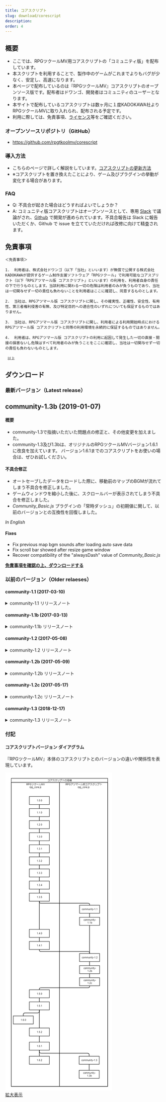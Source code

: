 ```yaml
---
title: コアスクリプト
slug: download/corescript
description:
order: 4
---
```


## 概要

- ここでは、RPGツクールMV用コアスクリプトの「コミュニティ版」を配布しています。  
- 本スクリプトを利用することで、製作中のゲームがこれまでよりもバグが少なく、安定し、高速になります。
- 本ページで配布しているのは『RPGツクールMV』コアスクリプトのオープンソース版です。配布者はドワンゴ、開発者はコミュニティのユーザーとなります。
- 本サイトで配布しているコアスクリプトは数ヶ月に１度KADOKAWA社よりRPGツクールMVに取り入れられ、配布される予定です。
- 利用に際しては、免責事項、[ライセンス](https://github.com/rpgtkoolmv/corescript/blob/master/LICENSE)等をご確認ください。

### オープンソースリポジトリ（GitHub）

- https://github.com/rpgtkoolmv/corescript

### 導入方法

- こちらのページで詳しく解説をしています。[コアスクリプトの更新方法](corescript/howto)
- ※コアスクリプトを置き換えたことにより、ゲーム及びプラグインの挙動が変化する場合があります。

### FAQ

- Q: 不具合が起きた場合はどうすればよいでしょうか？
- A: コミュニティ版コアスクリプトはオープンソースとして、専用 [Slack](https://rpg-atsumaru.slack.com/) で議論がされ、[Github](https://github.com/rpgtkoolmv/corescript) で開発が進められています。不具合報告は Slack に報告いただくか、Github で issue を立てていただければ改修に向けて精査されます。

## 免責事項

    ＜免責事項＞

    1.  利用者は、株式会社ドワンゴ（以下「当社」といいます）が無償で公開する株式会社KADOKAWAが提供するゲーム制作支援ソフトウェア「RPGツクール」で利用可能なコアスプリクト（以下「RPGアツマール版 コアスクリプト」といいます）の利用を、利用者自身の責任の下で行うものとします。当該利用に関わる一切の危険は利用者のみが負うものであり、当社は一切関与せず一切の責任も負わないことを利用者はここに確認し、同意するものとします。

    2.  当社は、RPGアツマール版 コアスクリプトに関し、その確実性、正確性、安全性、有用性、第三者権利侵害の有無、及び特定目的への適合性のいずれについても保証するものではありません。

    3.  当社は、RPGアツマール版 コアスクリプトに関し、利用者による利用開始時点におけるRPGアツマール版 コアスクリプトと同等の利用環境を永続的に保証するものではありません。

    4.  利用者は、RPGアツマール版 コアスクリプトの利用に起因して発生した一切の直接・間接の損害ないし危険はすべて利用者のみが負うことをここに確認し、当社は一切関与せず一切の責任も負わないものとします。

     以上

## ダウンロード

### 最新バージョン（Latest release）
**community-1.3b** (2019-01-07)
---
#### 概要
- community-1.3で指摘いただいた問題点の修正と、その他変更を加えました。
- community-1.3及び1.3bは、オリジナルのRPGツクールMVバージョン1.6.1に改良を加えています。 バージョン1.6.1までのコアスクリプトをお使いの場合は、ぜひお試しください。

#### 不具合修正
- オートセーブしたデータをロードした際に、移動前のマップのBGMが流れてしまう不具合を修正しました。
- ゲームウィンドウを縮小した後に、スクロールバーが表示されてしまう不具合を修正しました。
- *Community_Basic.js* プラグインの「常時ダッシュ」の初期値に関して、以前のバージョンとの互換性を回復しました。

*In English*
#### Fixes
- Fix previous map bgm sounds after loading auto save data
- Fix scroll bar showed after resize game window
- Recover compatibility of the "alwaysDash" value of *Community_Basic.js*

**[免責事項を確認の上、ダウンロードする](http://dl.cdn.nimg.jp/atsumaru/atsumaru/corescript/1/3/community-1.3b_190116.zip)**

### 以前のバージョン（Older relaeses）

#### community-1.1 (2017-03-10)

<details><summary>community-1.1 リリースノート</summary>
<div>

---------  
**概要**  
 今回のキーワードは「バグ修正」「WebGL」「プリロード（事前読み込み）」です。 特にモバイル端末でもWebGLモードを採用したことによってより高速で高級なゲームの描画が実現されました。 また、プリロードによって後に扱う画像をあらかじめバックグラウンドで（ゲームを固めずに）ロードするようにしましたので、回線が細い環境でもある程度快適に楽しんで頂けると思います！    
---------  
**新機能**  
画像のプリロード（事前読み込み）機能を追加しました。  
マップ、コモン、バトルの各イベントの開始時に、そのイベントページの命令を解析して使用する画像を先行して読み込みます。読み込んでいる間もゲームの動作は止まりませんので、体感的には読み込みが早くなります。このプリロードシステムはプラグインからも`ImageManager.requestXxxxx`の形で利用することが出来ます。  
---------  
**仕様変更**  
- メモリ管理機構を導入しました。  
あらかじめ機構で定められたメモリの使用量上限以上に画像を溜め込まないようになりました。この上限値は`ImageCache.limit`で定義されていますので、必要に応じてプラグインなどで変更することができます。  
- すべての環境でWebGLモードを採用しました。  
これまではモバイル端末では強制的にcanvasモードで起動してきましたが、上記のメモリ問題の解消にともなってWebGLモードを使用できるようになりました。WebGLはブラウザの新しい描画APIで、canvasモードよりも高速で高級な描画が可能になります。これによりモバイル端末でのゲームの動作速度が改善するほか、WebGLを用いたプラグインがモバイル端末でも動くようになるなど多岐にわたるメリットがあります。  
- フォントの読み込み方法を改善しました。  
一部のブラウザで有効なCSS Font Loadingという仕組みによる読み込みを採用しました。これにより対応ブラウザではフォントの読み込みに20秒以上かかってもFont load errorが出なくなります。また、Chromeで別のゲームのフォントが混ざる不具合が解消されます。  
- 「ムービーの再生」に関して複数の点を変更しました。    
まず、Androidでムービーの再生が出来ない不具合を修正しました。次にムービーが終了するまでイベントコマンドが進まないようにしました。また、iPod/iPhoneでのムービー再生はこれまでフルスクリーンとなっていましたが、ユーザー体験を統一するため他のデバイスと同じインライン方式にしました。  
- 顔画像つき文章の表示、アニメーションの表示、タイルセットの変更の際の画像読み込み待機を必要最小限にしました。  
これらの命令ではすべての画像が読み込まれるまで待機していましたが、関係ない画像が読み込まれるまで待つといたずらに時間がかかる可能性がありました。そこでそれぞれの命令で使用する画像のみ読み込みを待つように変更しました。  
---------  
**不具合修正**  
- 「ピクチャの消去」時にエラーが発生することがある不具合を修正しました。  
- 並列処理イベント実行中のセーブが失敗することがある不具合を修正しました。  
- boxWidth, boxHeightを変更していると表示がおかしくなる不具合を修正しました。  
- iOS8のSafariで動作しない不具合を修正しました。  
- ME演奏後や戦闘終了後にBGM/BGSの音量を変更できない不具合を修正しました。  
- 二つ目の武器のアニメーションが正しく反転されていない不具合を修正しました。  
- windowLayerにプラグインなどでスプライトを追加すると表示されないことがある不具合を修正しました。  
- mac及びiOSでゲーム画面に黒線が表示される不具合を修正しました。（Pixi4.4.1への更新による修正）  
---------  
**特にテストしてほしいところ**  
変えたところをテストして頂けるとありがたいです！（そりゃそうだ）  
特に画像の読み込み系の変更（メモリに関する修正とプリロード）は大きな改変ですので、画像をたくさん使ってるゲームがあったらテストしてもらえると助かります！  
矢継ぎ早にピクチャーを出しまくる、シーンを切り替えまくるなど画像を大量に使い、切り替えるテスト大歓迎です。  
テストの際は同梱の *Debug_ReportMemory.js* をお使いください！右上に読み込んでいる画像のサイズや数が表示されます。  
正常に動作していればこの数字が一定です。もしも増え続けるようだとやばいかもなので状況と共にご報告頂けるとうれしいです。  
---------  
**今回のコミッター（コードを書いた人）**   
- liply  
- くらむぼん  
- wilfrem  
- ivanpopelyshev  
---------  
**次回予告**  
はじめに、画像を読み込んで...ちくしょう！読み込みエラーだ！  
お前はいつもそうだ。このゲームはお前の人生そのものだ。  
お前は色んなゲームに手をつけるが、一つだってエラー無しでクリアできない。誰もお前を愛さない。  
次回、「さらば画像ロードエラー、来たれロードリトライ！」お楽しみに！  
---------  
**[免責事項を確認の上、ダウンロードする](http://dl.cdn.nimg.jp/atsumaru/atsumaru/corescript/1/1/community-1.1.zip?170310)**

</div></details>



#### community-1.1b (2017-03-13)

<details><summary>community-1.1b リリースノート</summary>
<div>

---------  
**概要**  
- community-1.1で指摘いただいた問題点を修正しました。  
 ---------  
**不具合修正**  
- コアスクリプトのファイル最上部にコミュニティバージョンを追記  
- すべての付属プラグインに日本語の説明文を追記  
- 画像の間違った範囲がくり抜かれることがあるバグを修正  
- 画像を暗号化しているとプレイできないエラーを修正  
- Pixiからの警告文が出ないように修正  
- プラグイン作者向け：循環参照のバグを修正  
---------  
**[免責事項を確認の上、ダウンロードする](http://dl.cdn.nimg.jp/atsumaru/atsumaru/corescript/1/1/community-1.1b.zip?170313)**

</div>
</details>

#### community-1.2 (2017-05-08)
<details><summary>community-1.2 リリースノート</summary>
<div>

---------  
**概要**  
今回のテーマは「ゲームが止まることを防ぐ」です。  
まず「データの読み込み失敗時にリトライする」機能を追加しました。これでもう、たった一度のロードエラーでゲームを台無しにして机の下に潜り込むことはありませんね！  
続いて「利用メモリの削減」をしました。ベストケースで画像のメモリ利用量が半分になり、多数の画像を用いても落ちにくくなります。他にもいくつか不具合修正や改善が行われています。  
---------  
**新機能**  
- リソースの読み込み失敗時にリトライする機能を追加しました。  
画像、音声、動画、マップデータ（これらをまとめて「リソース」と呼びます）の読み込みに失敗した場合、まず３回まで自動でロードをやり直します。それでもうまくいかない場合はロードに失敗したファイル名とリトライボタンを表示しますので、電波の入る位置に移動してからボタンをタッチ（または決定キーを押す）してください。  
- （技術者向け）マスターボリュームAPIを追加しました。  
`AudioManager.masterVolume`に数値（最小値:0,最大値:1,初期値:1） を代入すると、すべてのBGM,BGS,ME,SE,ムービーの音量を一括で変更できます（オプションや曲ごとの音量設定は掛け算されます）。  
---------  
**仕様変更**  
- canvasモードとWebGLモードの選択を自動選択にしました。  
canvasモードとWebGLモードの選択を自動選択（WebGLに対応している場合のみWebGLモード）にしました。Android4.4系の一部端末でWebGLモードに対応していなかったためです。ほとんどのモバイルデバイスでWebGLが使えるようになった点は変わりないのでご安心ください。  
- 画像のメモリ量を節約しました。  
Bitmapの内部動作を変更し、画像のメモリ量を節約しました。ベストケースで画像のメモリ量が半減します。  
---------  
**不具合修正**  
- モバイルデバイスのChromeでゲーム内をスワイプするとゲーム外部分がスクロールしてしまう不具合を修正しました。  
- Firefoxで正常に音声がフェードアウトしない不具合を修正しました。  
- *rpg_core.js* 内の説明コメントを修正しました。  
- コモンイベント内で同じコモンイベントを呼び出すとエラーが出る不具合を修正しました。  
- 画像暗号化モードで画像が読み込めなかった時にエラーが出ない不具合を修正しました。  
---------  
**特にテストしてほしいところ**  
今回も「リトライ」「画像メモリ節約」などの画像表示に関する新機能と変更が中心ですので、画像を色んなパターンで、たくさん使ったテストをしていただけるとありがたいです。ご自分のゲームでそのまま試して頂くのが手っ取り早いですね！  
リトライ機能をテストする時は同梱している *Debug_FailLoading.js* という読み込み失敗用のプラグインをお使いください！  
---------  
**今回のコミッター（コードを書いた人）**  
- liply  
- くらむぼん  
- wilfrem  
- niokasgami  
- ruたん  
---------  
**次回予告**  
やめて！ 長いボス専用演出に加えて派手な炎アニメーションを読み込ませられたら、スマホのバッテリーまで燃え尽きちゃう！   
お願い、死なないでバッテリー！ あんたが今ここで倒れたら、かれこれ３時間のゲームプレイはどうなっちゃうの？   
電池はまだ残ってる。ここを耐えれば、セーブポイントに辿り着けるんだから！  
次回、「バッテリー死す。謎のオートセーブの正体とは！？」お楽しみに！  
---------  
**[免責事項を確認の上、ダウンロードする](http://dl.cdn.nimg.jp/atsumaru/atsumaru/corescript/1/2/community-1.2.zip?170508)**

</div>
</details>



#### community-1.2b (2017-05-09)
<details><summary>community-1.2b リリースノート</summary>
<div>

---------  
**概要**  
- community-1.2で指摘いただいた問題点を修正しました。  
---------  
**不具合修正**  
- ツクール上の操作で多くの画像が拡大縮小された時にぼやける不具合を修正  
- フィールド上のFPSが本家ＲＰＧツクールよりも遅い問題を修正  
- Pixiのバージョンを本家RPGツクールMVのものに統一  
---------  
**in English**  
- fix images' blurring  
- fix FPS of field screen  
- unify pixi version to original RPGMakerMV  
----------  
**[免責事項を確認の上、ダウンロードする](http://dl.cdn.nimg.jp/atsumaru/atsumaru/corescript/1/2/community-1.2b.zip?170509)**
</div>
</details>

#### community-1.2c (2017-05-17)
<details><summary>community-1.2c リリースノート</summary>
<div>

---------  
**追記**  
- community-1.2c が RPGツクールMV ver1.5.0 のコアスクリプトとして採用されました。    
---------  
**概要**  
- community-1.2bで指摘いただいた問題点の修正と、その他変更を加えました。  
---------  
**変更点**  
- ピクチャーの変更時に前のピクチャーがちらつく問題を修正  
- リトライボタンが表示されている間はゲームをポーズするようにした  
- メモリリポートプラグインで重複する画像を複数回カウントしないようにした  
- 透明な上層チップを置くと、同じ位置の「前のマップの」不透明チップが置かれる不具合を修正  
- 同梱プラグインの *Debug_FailLoading.js* が動作しない不具合を修正  
- Scene_Baseに説明コメントを追加  
- コアスクリプトのファイルをすべて正しくコピーできているか確かめるヘルスチェックプラグインを追加  
- キャッシュ上限値や解像度、常時ダッシュの初期値などを設定できるベーシックプラグインを追加 。(2017/5/22更新：ウィンドウサイズも変更できるようにアップデートされています。)  
---------  
**in English**  
- Fix the previous picture flickers when changing pictures  
- Pause the game while the retry button is displayed  
- Change *Debug_MemoryReport.js* that duplicate images are not counted more than once  
- Fix opaque chips of the PREVIOUS map at the same position are placed when placing a transparent upper layer chip  
- Fix *Debug_FailLoading.js* does not work  
- Add docs to Scene_Base  
- Add *Debug_HealthCheck.js* to check that all core script files are correctly copied  
- Add *Community_Basic.js* that allows you to set cache upper limit value, resolution and default value of AlwaysDash  
---------  
**[免責事項を確認の上、ダウンロードする](http://dl.cdn.nimg.jp/atsumaru/atsumaru/corescript/1/2/community-1.2c_170522.zip)**
</div>
</details>


#### community-1.3 (2018-12-17)
<details><summary>community-1.3 リリースノート</summary>
<div>

---------  
**概要**  
みなさん、おまたせしました！  
一年間のブランクを空け、コミュニティ版コアスクリプトが戻ってきました！！  
今回は様々な不具合修正に加え、オートセーブやローディングバーなどの新機能を追加しました。  
新機能は *Community_Basic.js* プラグインによって有効化できますので、ぜひ活用してみてくださいー。  
---------  
**新機能**  
- マップ切替時にオートセーブする機能を追加しました。  
- シーン切替時に画像・音声の読み込み状況を表示するローディングバーを追加しました。  
- エラー発生時に詳細な情報（エラーが発生したイベントの情報・行番号やスタックトレースなど）を表示できるようになりました。  
- テキストスピードを変更できる機能を追加しました。文章の表示内で\S[数字]でスピードを変更でき、数字が大きいほどスピードが遅くなります（0で瞬間表示）。また、*Community_Basic.js* プラグインを用いてデフォルト値を指定できます。  
- 新機能はいずれも *Community_Basic.js* プラグインを用いて有効化することができます。  
---------  
**改善**  
- 敵キャラクター画像などがフラッシュする際の負荷を軽減しました。  
- ゲームをセーブ＆ロードする処理の負荷を軽減しました。  
- その他に数点、細かく効率を改善しました。  
---------  
**不具合修正**  
- Crosswalkを用いてAndroidアプリ版を出力するとゲームが正常に動作しない不具合を修正しました。  
- Enigma Virtual Boxを用いて出力したゲームで遊ぶとセーブができなくなる不具合を修正しました。  
- ブラウザ拡張によってエラーが発生した際に、ゲームが停止しないように修正しました。  
- iOSでローディングエラーが発生した場合に、リトライボタンをタッチできない不具合を修正しました。  
- 21pxよりも小さい文字を描画すると文字が滲む不具合を修正しました。  
- 状態異常などでアイテムを使用可能なパーティーメンバーが一人もいない状態でアイテムを使用するとエラーになる不具合を修正しました。  
- 大きな(ファイル名が$で始まる)キャラクターがウィンドウ内に正しく描画されない不具合を修正しました。  
- 一部のoggファイルのループタグを正しく読み込めない不具合を修正しました。  
- リフレッシュレートの高いモニターでプレイするとプレイ時間が早回しになる不具合を修正しました。  
- Safariブラウザで文字の描画位置が１ピクセルずれている不具合を修正しました。  
- `Object.create(null)` で作成されたオブジェクトをセーブした場合、エラーになる不具合を修正しました。  
- ゲーム画面がフォーカスを失った際に、画面をタッチしたままの状態になる不具合を修正しました。  
- マップイベントをロングタッチしていると、二重にイベントを起動することがある不具合を修正しました。  
- Chrome 69において、ウィンドウの背景や中身が正しく表示されないことがある不具合を修正しました。  
- バージョン1.5.0以降、ニューゲーム時に遠景よりもマップの表示が一瞬だけ遅れる（遠景がちらつく）不具合を修正しました。  
- ゲームをプレイ中にユーザーエージェントをiOS Safariから他のものへ切り替えると画面が停止する不具合を修正しました。  
- 極稀に音声が聞こえているのにもかかわらずゲーム画面が動かなくなる不具合を修正しました。  
- その他に、プラグインを用いた際に不具合の原因となるコードをいくつか修正しました。  
---------  
**今回のコミッター（コードを書いた人）**  
- liply  
- くらむぼん  
- しぐれん  
- bungcip  
- wilfrem  
- 白  
- ruたん  
- サンシロ  
---------  
**次回予告**  
問．たかし君がギターを演奏すると、PC版のゲームでは0.5秒後に、スマホ版では5秒後に聞こえました。 音の速さが340m/sだとすると、PC版とスマホ版の間の距離は何メートルでしょうか？  
答．どちらのゲームもあなたの目の前にありますが、音声の再生開始までに時間がかかっています。  
次回、「音を置き去りにしない！」お楽しみに！  
---------  
**In English**  
---------  
**Summary**  
Hi, everyone. The community version corescript is back!  
We fixed many of bugs, and added new features such as autosave and loading bar.  
New features can be activated by the *Community_Basic.js* plugin.  
Enjoy new corescript!  
---------  
**Features**  
- Add autosave when you move to another map.  
- Add a loading bar that displays loading status of images and sounds when switching to another scene.  
- Add detailed information (information of the event where the error occurred, line number, stack trace, etc.) when an error occurs.  
- Add changing text speed. Within the "Show text..." you can change the speed with \S[number], the higher the number the slower the speed (if 0, show all texts at once). You can also specify a default value using the *Community_Basic.js* plugin.  
- You can enable (or disable) each of these features by *Community_Basic.js* plugin.  
---------  
**Improvements**  
- Improve the efficiency of flushing images (such as enemy characters).  
- Improve the efficiency of processing to save and load games.  
- Several other points, the efficiency is improved.  
---------  
**Fixes**  
- Fix the game does not work properly when deploying to Android app using Crosswalk.  
- Fix cannot save when playing the game deployed using Enigma Virtual Box.  
- Fix to prevent the game from stopping when an error occurs due to browser extension.  
- Fix cannot touch the retry button when loading error occurred on iOS.  
- Fix letters blurred when drawing smaller characters than 21px.  
- Fix an error when using an item without party member that can use items due to a bad status or the like.  
- Fix large characters (whose filename begins with $) are not rendered correctly in the window.  
- Fix loop tag of some ogg files cannot be read correctly.  
- Fix playing time fast-forwarded when playing on a monitor with a higher refresh rate.  
- Fix where the drawing position of letters is shifted by 1 pixel in Safari browser.  
- Fix an error when saving objects created with `Object.create(null)`.  
- Fix keep touching when the game screen loses focus.  
- Fix double trigger events when long touching map events.  
- Fix the background and contents of the windows might not be displayed correctly on Chrome 69.  
- Fix rendering the map is delayed for a moment than the parallax at NewGame.  
- Fix the game freezes when user agent is changed from iOS Safari to another while playing the game.  
- Fix the game screen freezes despite sound being heard.  
- Several other points, fix some code that might cause the problem when using plugin.  
---------  
**Committers**  
- liply  
- krmbn0576  
- Sigureya  
- bungcip  
- wilfrem  
- white-mns  
- rutan  
- rev2nym  
---------  
**Trailer**  
Question: When Takashi-kun played the guitar, it sounded 0.5 seconds later in the RMMV game for PC and 5 seconds later for smartphone. If the sound speed is 340 m/s, how many meters is the distance between the PC version and the smartphone version?  
Answer: Both games are in front of you, but it takes time to start playing the sound.  
Next time, "Overcome delaying of sounds!" Look forward to it!  
---------  
**[免責事項を確認の上、ダウンロードする](http://dl.cdn.nimg.jp/atsumaru/atsumaru/corescript/1/3/community-1.3_181217.zip)**
</div>

</details>

### 付記
#### コアスクリプトバージョン ダイアグラム
『RPGツクールMV』本体のコアスクリプトとのバージョンの違いや関係性を表現しています。

![diagram](/images/download/corescript_version_diagram.png)  
<a href="/images/download/corescript_version_diagram.png" target="_blank">拡大表示</a>
